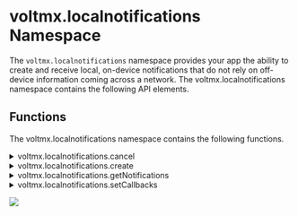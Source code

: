                             


voltmx.localnotifications Namespace
=================================

The `voltmx.localnotifications` namespace provides your app the ability to create and receive local, on-device notifications that do not rely on off-device information coming across a network. The voltmx.localnotifications namespace contains the following API elements. 

Functions
---------

The voltmx.localnotifications namespace contains the following functions.


<details close markdown="block"><summary>voltmx.localnotifications.cancel</summary>

* * *

Cancels the specified notifications.

<b>Syntax</b>

`voltmx.localnotifications.cancel(notificationId)`

<b>Input Parameters</b>

| Parameter | Description |
| --- | --- |
| notificationId | An array of notification IDs that selects the notifications to cancel. |

<b>Example</b>

```
/*************************************************************************************
* Function:cancelLocalnotifications()
* Description: function is used to cancel local notifications.
* Author: VoltMX
*************************************************************************************/
function cancelLocalnotifications(){
    notificationIdArray = [];
    notificationIdArray.push("01");
    voltmx.localnotifications.cancel(notificationIdArray);
 }
```

<b>Return Values</b>

None

<b>Platform Availability</b>

Available on iOS and Android platforms.

* * *

</details>
<details close markdown="block"><summary>voltmx.localnotifications.create</summary>

* * *

Creates a local notification.  

<blockquote>
    <em><b>Note: </b></em>
    <ul>      
        <li>For Android if Target SDK version is 33 and above, below permissions is required in IRIS project setting -> Native-> Android Mobile/Tablet -> Tags (Child tag entries under < manifest > tag)<br>
        <code> &lt;uses-permission android:name="android.permission.POST_NOTIFICATIONS"/&gt;</code>
        </li>
    </ul>
</blockquote>  



<b>Syntax</b>

```
voltmx.localnotifications.create(  
    notificationId,  
    datetime,  
    message,  
    title,  
    categoryId,  
    pspConfig)
```

<b>Input Parameters</b>

| Parameter | Description |
| --- | --- |
| notificationId | A string that specifies a unique ID for the notification. |
| datetime | A string that specifies the date and time when the notification must be triggered. Must follow the [unicode date, time, and Timezone](http://unicode.org/reports/tr35/tr35-6.html#Date_Format_Patterns) pattern. |
| message | A string that specifies the message for the notification. |
| title | A string that specifies the title for the notification. |
| categoryId | A string that specifies the category ID to associate this local notification with, or null in case no actions are to be displayed. |
| pspConfig | An optional JavaScript object containing key-value pairs that set the platform-specific options. Used on iOS platform only. The following keys are supported. badge: An optional number that displays the number of notifications on the app icon. sound: An optional string that specifies the sound to play. For more information, see the **Remarks** section below. |

<b>Example</b>

```
/*************************************************************************************
* Function:createLocalnotification()
* Description: Creates local notifications.
* Author: VoltMX
*************************************************************************************/
function createLocalnotification(){ 
    var notificationId = "01";
    var date = "05 jan 2017 16:42:00 +0530";
    var format = "dd MMM yyyy HH:mm:ss Z";
    var message = "Local notification Received";
    var title = "Title";
    var categoryId ="calendar";
  
    voltmx.localnotifications.create({
        "id": notificationId,
        "dateTime": {
            "date": date,
            "format": format
        },
        "message": message,
        "title": title,
        "categoryId": categoryId,
        "pspConfig":{
            "badge":1,
            "sound": voltmx.localnotifications.DEFAULT_SOUND
        }

    });
  
}	
```

<b>Return Values</b>

None

<b>Remarks</b>

To play a sound when a notification arrives, your app must specify the sound using the "sound" key in the JavaScript object contained in the _pspConfig_ parameter. Your app must assign a sound file from the app's main bundle. If the sound file is not available or the provided file name is incorrect, it will play a default sound from the system (`voltmx.localnotifications.DEFAULT_SOUND`). To know the see file formats, [click here](https://developer.apple.com/library/ios/documentation/MusicAudio/Conceptual/CoreAudioOverview/SupportedAudioFormatsMacOSX/SupportedAudioFormatsMacOSX.md)

<b>Platform Availability</b>

Available on

*   iOS (The [voltmx.notificationsettings.registerCategory](voltmx.notificationssettings_functions.md#voltmx-notificationsettings-registercategory) API must be called before the create API for it to work)
*   Android

* * *

</details>
<details close markdown="block"><summary>voltmx.localnotifications.getNotifications</summary> 

* * *

Retrieves the pending local notifications.

<b>Syntax</b>

`voltmx.localnotifications.getNotifications(notificationObjects)`

<b>Input Parameters</b>

| Parameter | Description |
| --- | --- |
| notificationObjects | An optional array of notification objects if there are pending notifications, or an empty array if there are not. This parameter is only used on iOS. |

<b>Example</b>

```
// iOS Example. The callback function is not used on Android.
function callback(arrayOfNotificationObjects)
{
    // Your logic
    if(arrayOfNotificationObjects.length == 0)
    {
        voltmx.print("No pending notifications");;    
    }
}

voltmx.localnotifications.getNotifications(callback);
				
```

<b>Return Values</b>

None.

<b>Platform Availability</b>

Available on iOS and Android platforms.

* * *

</details>
<details close markdown="block"><summary>voltmx.localnotifications.setCallbacks</summary>

* * *

Associates online and offline callbacks for local notifications.

<b>Syntax</b>

`voltmx.localnotifications.setCallbacks(onlinenotification,offlinenotification)`

<b>Input Parameters</b>

| Parameter | Description |
| --- | --- |
| onlinenotification | A callback function that is invoked when the online notification is triggered. For more information, see the **Remarks** section below. |
| offlineNotification | A callback function that is invoked when the offline notification is triggered. For more information, see the **Remarks** section below. |

<b>Example</b>

```
/*************************************************************************************
* Function:localNotCallBacks()
* Description: Initializes local notifications.
* Author: VoltMX
*************************************************************************************/
function localNotCallBacks() {
    try {
        voltmx.localnotifications.setCallbacks({
            "offlinenotification": offlinenotification,
            "onlinenotification": onlinenotification
    });
    } catch (err) {
        voltmx.print("Error Code " + err.errorCode + " Message " + err.message);
    }
}

/* Notification callback handlers. These are invoked automatically when their respective notifications are fired. */
function offlinenotification(notificationobject, actionid ){
    alert("offline notification callback inkvoked");
    alert("notification object is :"+JSON.stringify(notificationobject) +" action id is "+actionid);
}

function onlinenotification(notificationobject,actionid){
    alert("onlinenotification notification callback inkvoked");
    alert("notification object is :"+JSON.stringify(notificationobject)+" action id is "+actionid);
}	
```

<b>Return Values</b>

None

<b>Remarks</b>

The callbacks that this function sets are invoked when notifications are raised by the underlying system. The online notification callback is involved when the application is running. The offline callbacks are invoked when the application is not running. This function should be called inside the `post app init` event handler when your app starts.

The callback function in the _onlinenotification_ parameter must have the following signature.

`onlineNotificationCallback(actionID,notificationObject);`

where _actionId_ is a unique ID for the action, and _notificationobject_ is a JavaScript object that contains platform-specific notification information.

The callback function in the _offlinenotification_ parameter must have the following signature.

`offlineNotificationCallback(actionID,notificationObject);`

where _actionId_ is a unique ID for the action, and _notificationobject_ is a JavaScript object that contains platform-specific notification information.

<b>Platform Availability</b>

Available on iOS and Android platforms.

* * *

</details>

![](resources/prettify/onload.png)
